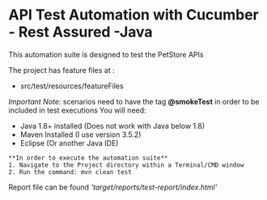 API Test Automation with Cucumber - Rest Assured -Java
=====================================
This automation suite is designed to test the PetStore APIs

The project has feature files at : 
 - src/test/resources/featureFiles

*Important Note:* scenarios need to have the tag **@smokeTest** in order to be included in test executions
You will need:
- Java 1.8+ installed (Does not work with Java below 1.8)
- Maven Installed (I use version 3.5.2)
- Eclipse (Or another Java IDE)

```
**In order to execute the automation suite** 
1. Navigate to the Project directory within a Terminal/CMD window
2. Run the command: mvn clean test
```
Report file can be found *'target/reports/test-report/index.html'*
